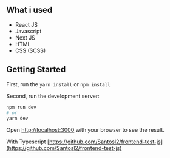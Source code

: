 ## What i used

- React JS
- Javascript
- Next JS
- HTML
- CSS (SCSS)

## Getting Started

First, run the `yarn install` or `npm install`

Second, run the development server:

```bash
npm run dev
# or
yarn dev
```

Open [http://localhost:3000](http://localhost:3000) with your browser to see the result.

With Typescript [https://github.com/Santosl2/frontend-test-js](https://github.com/Santosl2/frontend-test-js)
